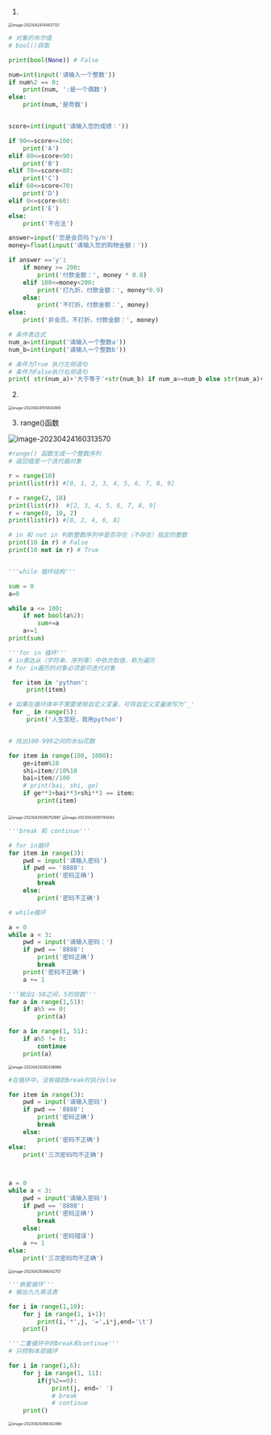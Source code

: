 1. 

<img src="D:\document\2023study\python\images\image-20230424144437121.png" alt="image-20230424144437121" style="zoom:50%;" />

```python
# 对象的布尔值
# bool()获取

print(bool(None)) # False

num=int(input('请输入一个整数'))
if num%2 == 0:
    print(num, ':是一个偶数')
else:
    print(num,'是奇数')


score=int(input('请输入您的成绩：'))

if 90<=score<=100:
    print('A')
elif 80<=score<90:
    print('B')
elif 70<=score<80:
    print('C')
elif 60<=score<70:
    print('D')
elif 0<=score<60:
    print('E')
else:
    print('不合法')

answer=input('您是会员吗？y/n')
money=float(input('请输入您的购物金额：'))

if answer =='y':
    if money >= 200:
        print('付款金额：', money * 0.8)
    elif 100<=money<200:
        print('打九折，付款金额：', money*0.9)
    else:
        print('不打折，付款金额：', money)   
else:
    print('非会员，不打折，付款金额：', money)

# 条件表达式
num_a=int(input('请输入一个整数a'))
num_b=int(input('请输入一个整数b'))

# 条件为True 执行左侧语句
# 条件为False执行右侧语句
print( str(num_a)+'大于等于'+str(num_b) if num_a>=num_b else str(num_a)+'小于'+str(num_b) )
```



2. 

<img src="D:\document\2023study\python\images\1" alt="image-20230424155830489" style="zoom:50%;" />

3. range()函数

![image-20230424160313570](D:\document\2023study\python\images\2)

```python
#range() 函数生成一个整数序列
# 返回值是一个迭代器对象

r = range(10)
print(list(r)) #[0, 1, 2, 3, 4, 5, 6, 7, 8, 9]

r = range(2, 10)
print(list(r))  #[2, 3, 4, 5, 6, 7, 8, 9]
r = range(0, 10, 2)
print(list(r)) #[0, 2, 4, 6, 8]

# in 和 not in 判断整数序列中是否存在（不存在）指定的整数
print(10 in r) # False
print(10 not in r) # True


'''while 循环结构'''

sum = 0
a=0

while a <= 100:
    if not bool(a%2):    
        sum+=a
    a+=1
print(sum)

'''for in 循环'''
# in表达从（字符串、序列等）中依次取值，称为遍历
# for in遍历的对象必须是可迭代对象

 for item in 'python':
     print(item)

# 如果在循环体中不需要使用自定义变量，可将自定义变量谢写为‘_'
 for _ in range(5):
     print('人生苦短，我用python')


# 找出100-999之间的水仙花数

for item in range(100, 1000):
    ge=item%10
    shi=item//10%10
    bai=item//100
    # print(bai, shi, ge)
    if ge**3+bai**3+shi**3 == item:
        print(item)
```

<img src="D:\document\2023study\python\images\03" alt="image-20230425090752681" style="zoom:50%;" />

<img src="D:\document\2023study\python\images\04" alt="image-20230425091744043" style="zoom:50%;" />

```python
'''break 和 continue'''

# for in循环
for item in range(3):
    pwd = input('请输入密码')
    if pwd == '8888':
        print('密码正确')
        break
    else:
        print('密码不正确')

# while循环

a = 0
while a < 3:
    pwd = input('请输入密码：')
    if pwd == '8888':
        print('密码正确')
        break
    print('密码不正确')
    a += 1

'''输出1-50之间，5的倍数'''
for a in range(1,51):
    if a%5 == 0:
        print(a)

for a in range(1, 51):
    if a%5 != 0:
        continue
    print(a)
```



<img src="D:\document\2023study\python\images\05" alt="image-20230425092438968" style="zoom:50%;" />

```python
#在循环中，没有碰到break时执行else

for item in range(3):
    pwd = input('请输入密码')
    if pwd == '8888':
        print('密码正确')
        break
    else:
        print('密码不正确')
else:
    print('三次密码均不正确')



a = 0
while a < 3:
    pwd = input('请输入密码')
    if pwd == '8888':
        print('密码正确')
        break
    else:
        print('密码错误')
    a += 1
else:
    print('三次密码均不正确')
```



<img src="D:\document\2023study\python\images\0001" alt="image-20230425094042707" style="zoom:50%;" />

```python
'''嵌套循环'''
# 输出九九乘法表

for i in range(1,10):
    for j in range(1, i+1):
        print(i,'*',j, '=',i*j,end='\t')
    print()

'''二重循环中的break和continue'''
# 只控制本层循环

for i in range(1,6):
    for j in range(1, 11):
        if(j%2==0):
            print(j, end=' ')
            # break
            # continue
    print()
```



<img src="D:\document\2023study\python\images\0009" alt="image-20230425094342466" style="zoom:50%;" />